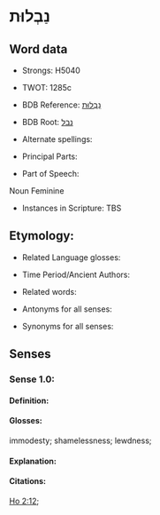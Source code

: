 # נַבְלוּת

<!-- Status: S2="NeedsEdits" -->
<!-- Lexica used for edits:   -->

## Word data

* Strongs: H5040

* TWOT: 1285c

* BDB Reference: [נַבְלוּת](rc://en/bdb/dict/n.an.ae)

* BDB Root: [נבל](rc://en/bdb/dict/n.an.aa)

* Alternate spellings:

* Principal Parts:

* Part of Speech:

Noun Feminine

* Instances in Scripture: TBS

## Etymology:

* Related Language glosses:

* Time Period/Ancient Authors:

* Related words:

* Antonyms for all senses:

* Synonyms for all senses:

## Senses

### Sense 1.0:

#### Definition:

#### Glosses:

immodesty; shamelessness; lewdness; 

#### Explanation:

#### Citations:

[Ho 2:12](rc://he/uhb/book/hos/2/12); 

